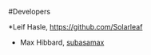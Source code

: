 #Developers

*Leif Hasle, https://github.com/Solarleaf
* Max Hibbard, [subasamax](https://github.com/Subasamax)

